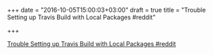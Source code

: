 +++
date = "2016-10-05T15:00:03+03:00"
draft = true
title = "Trouble Setting up Travis Build with Local Packages  #reddit"

+++

<p><a href="https://t.co/wB4bYM0zhY">Trouble Setting up Travis Build with Local Packages  #reddit</a></p>
